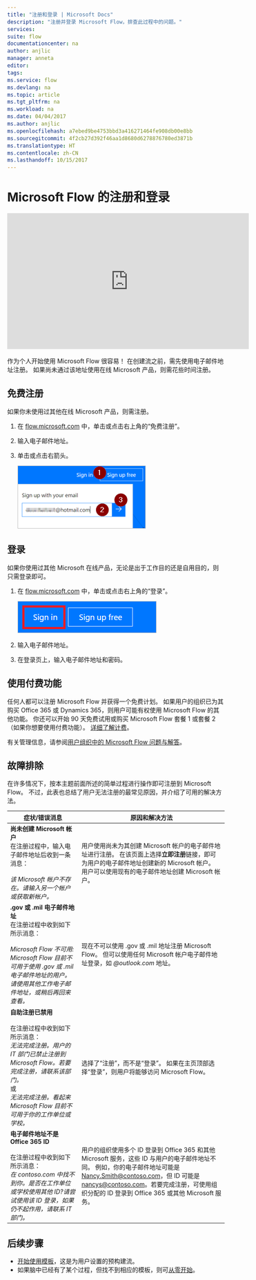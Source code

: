 ```yaml
---
title: "注册和登录 | Microsoft Docs"
description: "注册并登录 Microsoft Flow，排查此过程中的问题。"
services: 
suite: flow
documentationcenter: na
author: anjlic
manager: anneta
editor: 
tags: 
ms.service: flow
ms.devlang: na
ms.topic: article
ms.tgt_pltfrm: na
ms.workload: na
ms.date: 04/04/2017
ms.author: anjlic
ms.openlocfilehash: a7ebed9be4753bbd3a416271464fe908db00e8bb
ms.sourcegitcommit: 4f2cb27d392f46aa1d8680d6278876780ed3871b
ms.translationtype: HT
ms.contentlocale: zh-CN
ms.lasthandoff: 10/15/2017
---
```

# <a name="sign-up-and-sign-in-for-microsoft-flow"></a>Microsoft Flow 的注册和登录
<iframe width="560" height="315" src="https://www.youtube.com/embed/cRkmSZrctLc?list=PL8nfc9haGeb55I9wL9QnWyHp3ctU2_ThF" frameborder="0" allowfullscreen></iframe>

作为个人开始使用 Microsoft Flow 很容易！ 在创建流之前，需先使用电子邮件地址注册。 如果尚未通过该地址使用在线 Microsoft 产品，则需花些时间注册。

## <a name="sign-up-free"></a>免费注册
如果你未使用过其他在线 Microsoft 产品，则需注册。

1. 在 [flow.microsoft.com](https://flow.microsoft.com) 中，单击或点击右上角的“免费注册”。
2. 输入电子邮件地址。
3. 单击或点击右箭头。
   
    ![注册链接](./media/sign-up-sign-in/signup.png)

## <a name="sign-in"></a>登录
如果你使用过其他 Microsoft 在线产品，无论是出于工作目的还是自用目的，则只需登录即可。

1. 在 [flow.microsoft.com](https://flow.microsoft.com) 中，单击或点击右上角的“登录”。
   
    ![登录链接](./media/sign-up-sign-in/signin.png)
2. 输入电子邮件地址。
3. 在登录页上，输入电子邮件地址和密码。

## <a name="using-paid-features"></a>使用付费功能
任何人都可以注册 Microsoft Flow 并获得一个免费计划。 如果用户的组织已为其购买 Office 365 或 Dynamics 365，则用户可能有权使用 Microsoft Flow 的其他功能。 你还可以开始 90 天免费试用或购买 Microsoft Flow 套餐 1 或套餐 2（如果你想要使用付费功能）。 [详细了解计费](billing-questions.md)。

有关管理信息，请参阅[用户组织中的 Microsoft Flow 问题与解答](organization-q-and-a.md)。

## <a name="troubleshooting"></a>故障排除
在许多情况下，按本主题前面所述的简单过程进行操作即可注册到 Microsoft Flow。 不过，此表也总结了用户无法注册的最常见原因，并介绍了可用的解决方法。

| 症状/错误消息 | 原因和解决方法 |
| --- | --- |
| **尚未创建 Microsoft 帐户** <br> 在注册过程中，输入电子邮件地址后收到一条消息：<br><br> *该 Microsoft 帐户不存在。请输入另一个帐户或获取新帐户。* |用户使用尚未为其创建 Microsoft 帐户的电子邮件地址进行注册。 在该页面上选择**立即注册**链接，即可为用户的电子邮件地址创建新的 Microsoft 帐户。 用户可以使用现有的电子邮件地址创建 Microsoft 帐户。 |
| **.gov 或 .mil 电子邮件地址**<br>在注册过程中收到如下所示消息：<br><br>*Microsoft Flow 不可用: Microsoft Flow 目前不可用于使用 .gov 或 .mil 电子邮件地址的用户。请使用其他工作电子邮件地址，或稍后再回来查看。* |现在不可以使用 .gov 或 .mil 地址注册 Microsoft Flow。 但可以使用任何 Microsoft 帐户电子邮件地址登录，如 *@outlook.com* 地址。 |
| **自助注册已禁用**<br><br>在注册过程中收到如下所示消息：<br>*无法完成注册。用户的 IT 部门已禁止注册到 Microsoft Flow。若要完成注册，请联系该部门。* <br>或<br> *无法完成注册。看起来 Microsoft Flow 目前不可用于你的工作单位或学校。* |选择了“注册”，而不是“登录”。 如果在主页顶部选择“登录”，则用户将能够访问 Microsoft Flow。 |
| **电子邮件地址不是 Office 365 ID**<br><br>在注册过程中收到如下所示消息：<br>*在 contoso.com 中找不到你。是否在工作单位或学校使用其他 ID?请尝试使用该 ID 登录，如果仍不起作用，请联系 IT 部门。* |用户的组织使用多个 ID 登录到 Office 365 和其他 Microsoft 服务，这些 ID 与用户的电子邮件地址不同。 例如，你的电子邮件地址可能是 Nancy.Smith@contoso.com，但 ID 可能是 nancys@contoso.com。若要完成注册，可使用组织分配的 ID 登录到 Office 365 或其他 Microsoft 服务。 |

## <a name="next-steps"></a>后续步骤
* [开始使用模板](get-started-logic-template.md)，这是为用户设置的预构建流。
* 如果脑中已经有了某个过程，但找不到相应的模板，则可[从零开始](get-started-logic-flow.md)。

